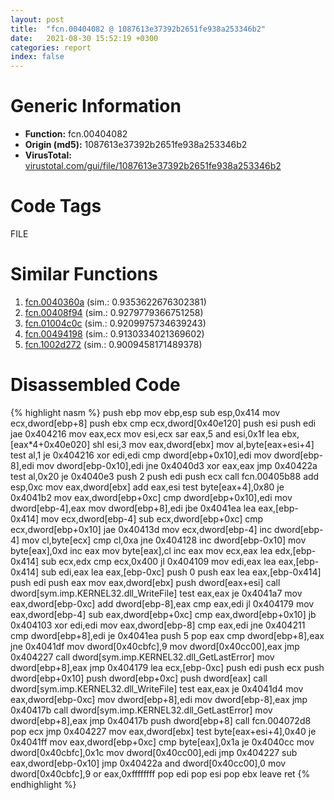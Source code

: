 ```yaml
---
layout: post
title:  "fcn.00404082 @ 1087613e37392b2651fe938a253346b2"
date:   2021-08-30 15:52:19 +0300
categories: report
index: false
---
```


# Generic Information
- **Function:** fcn.00404082
- **Origin (md5):** 1087613e37392b2651fe938a253346b2
- **VirusTotal:** [virustotal.com/gui/file/1087613e37392b2651fe938a253346b2][virustotal_ref]

# Code Tags
<span class="tag" id="FILE">FILE</span>


# Similar Functions

1. [fcn.0040360a][similar_1_ref] (sim.: 0.9353622676302381)
2. [fcn.00408f94][similar_2_ref] (sim.: 0.9279779366751258)
3. [fcn.01004c0c][similar_3_ref] (sim.: 0.9209975734639243)
4. [fcn.00494198][similar_4_ref] (sim.: 0.9130334021369602)
5. [fcn.1002d272][similar_5_ref] (sim.: 0.9009458171489378)


# Disassembled Code

{% highlight nasm %}
push ebp
mov ebp,esp
sub esp,0x414
mov ecx,dword[ebp+8]
push ebx
cmp ecx,dword[0x40e120]
push esi
push edi
jae 0x404216
mov eax,ecx
mov esi,ecx
sar eax,5
and esi,0x1f
lea ebx,[eax*4+0x40e020]
shl esi,3
mov eax,dword[ebx]
mov al,byte[eax+esi+4]
test al,1
je 0x404216
xor edi,edi
cmp dword[ebp+0x10],edi
mov dword[ebp-8],edi
mov dword[ebp-0x10],edi
jne 0x4040d3
xor eax,eax
jmp 0x40422a
test al,0x20
je 0x4040e3
push 2
push edi
push ecx
call fcn.00405b88
add esp,0xc
mov eax,dword[ebx]
add eax,esi
test byte[eax+4],0x80
je 0x4041b2
mov eax,dword[ebp+0xc]
cmp dword[ebp+0x10],edi
mov dword[ebp-4],eax
mov dword[ebp+8],edi
jbe 0x4041ea
lea eax,[ebp-0x414]
mov ecx,dword[ebp-4]
sub ecx,dword[ebp+0xc]
cmp ecx,dword[ebp+0x10]
jae 0x40413d
mov ecx,dword[ebp-4]
inc dword[ebp-4]
mov cl,byte[ecx]
cmp cl,0xa
jne 0x404128
inc dword[ebp-0x10]
mov byte[eax],0xd
inc eax
mov byte[eax],cl
inc eax
mov ecx,eax
lea edx,[ebp-0x414]
sub ecx,edx
cmp ecx,0x400
jl 0x404109
mov edi,eax
lea eax,[ebp-0x414]
sub edi,eax
lea eax,[ebp-0xc]
push 0
push eax
lea eax,[ebp-0x414]
push edi
push eax
mov eax,dword[ebx]
push dword[eax+esi]
call dword[sym.imp.KERNEL32.dll_WriteFile]
test eax,eax
je 0x4041a7
mov eax,dword[ebp-0xc]
add dword[ebp-8],eax
cmp eax,edi
jl 0x404179
mov eax,dword[ebp-4]
sub eax,dword[ebp+0xc]
cmp eax,dword[ebp+0x10]
jb 0x404103
xor edi,edi
mov eax,dword[ebp-8]
cmp eax,edi
jne 0x404211
cmp dword[ebp+8],edi
je 0x4041ea
push 5
pop eax
cmp dword[ebp+8],eax
jne 0x4041df
mov dword[0x40cbfc],9
mov dword[0x40cc00],eax
jmp 0x404227
call dword[sym.imp.KERNEL32.dll_GetLastError]
mov dword[ebp+8],eax
jmp 0x404179
lea ecx,[ebp-0xc]
push edi
push ecx
push dword[ebp+0x10]
push dword[ebp+0xc]
push dword[eax]
call dword[sym.imp.KERNEL32.dll_WriteFile]
test eax,eax
je 0x4041d4
mov eax,dword[ebp-0xc]
mov dword[ebp+8],edi
mov dword[ebp-8],eax
jmp 0x40417b
call dword[sym.imp.KERNEL32.dll_GetLastError]
mov dword[ebp+8],eax
jmp 0x40417b
push dword[ebp+8]
call fcn.004072d8
pop ecx
jmp 0x404227
mov eax,dword[ebx]
test byte[eax+esi+4],0x40
je 0x4041ff
mov eax,dword[ebp+0xc]
cmp byte[eax],0x1a
je 0x4040cc
mov dword[0x40cbfc],0x1c
mov dword[0x40cc00],edi
jmp 0x404227
sub eax,dword[ebp-0x10]
jmp 0x40422a
and dword[0x40cc00],0
mov dword[0x40cbfc],9
or eax,0xffffffff
pop edi
pop esi
pop ebx
leave 
ret 
{% endhighlight %}


[similar_1_ref]: /report/fcn.0040360a@e9782a46c2d4ab52d9b2b1b712934fbe
[similar_2_ref]: /report/fcn.00408f94@a2475448bf4050c1583e1970984a4d00
[similar_3_ref]: /report/fcn.01004c0c@5f29ac1dca7e163ea19fd3cb73e2638f
[similar_4_ref]: /report/fcn.00494198@18980bd3439a28c3ca084fb94b418e27
[similar_5_ref]: /report/fcn.1002d272@a7a698c732cb880967bd1318dc083d69
[virustotal_ref]: https://www.virustotal.com/gui/file/1087613e37392b2651fe938a253346b2